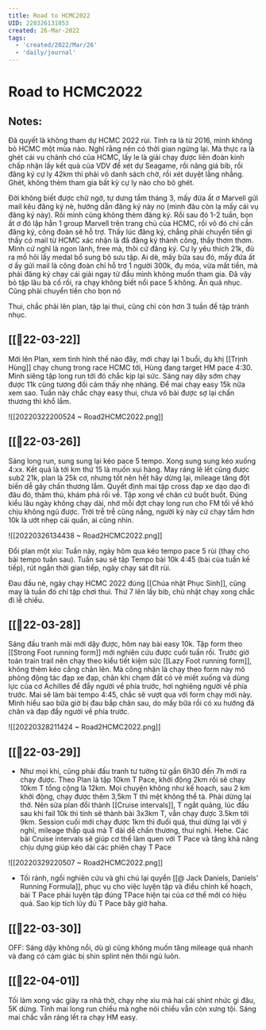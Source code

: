 ```yaml
---
title: Road to HCMC2022
UID: 220326131853
created: 26-Mar-2022
tags:
  - 'created/2022/Mar/26'
  - 'daily/journal'
---
```

# Road to HCMC2022

## Notes:
Đã quyết là không tham dự HCMC 2022 rùi. Tính ra là từ 2016, mình không bỏ HCMC một mùa nào. Nghĩ rằng nên có thời gian ngừng lại. Mà thực ra là ghét cái vụ chảnh chó của HCMC, lấy le là giải chạy được liên đoàn kinh chấp nhận lấy kết quả của VDV để xét dự Seagame, rồi nâng giá bib, rồi đăng ký cự ly 42km thì phải vô danh sách chờ, rồi xét duyệt lằng nhằng. Ghét, không thèm tham gia bất kỳ cự ly nào cho bõ ghét.

Đời không biết được chữ ngờ, tự dưng tầm tháng 3, mấy đứa ất ơ Marvell gửi mail kêu đăng ký nè, hướng dẫn đăng ký này nọ (mình đâu còn lạ mấy cái vụ đăng ký này). Rồi mình cũng không thèm đăng ký. Rồi sau đó 1-2 tuần, bọn ất ơ đó lập hẳn 1 group Marvell trên trang chủ của HCMC, rồi vô đó chỉ cần đăng ký, công đoàn sẽ hỗ trợ. Thấy lúc đăng ký, chẳng phải chuyển tiền gì thấy có mail từ HCMC xác nhận là đã đăng ký thành công, thấy thơm thơm. Mình cứ nghĩ là ngon lành, free mà, thôi cứ đăng ký. Cự ly  yêu thích 21k, đủ ra mồ hôi lấy medal bổ sung bộ sưu tập. Ai dè, mấy bữa sau đó, mấy đứa ất ơ ấy gửi mail là công đoàn chỉ hỗ trợ 1 người 300k, đụ móa, vừa mất tiền, mà phải đăng ký chạy cái giải ngay từ đầu mình không muốn tham gia. Đã vậy bỏ tập lâu bà cố rồi, ra chạy không biết nổi pace 5 không. Ăn quả nhục. Cũng phải chuyển tiền cho bọn nó

Thui, chắc phải lên plan, tập lại thui, cũng chỉ còn hơn 3 tuần để tập tránh nhục.

## [[📝22-03-22]]
Mới lên Plan, xem tình hình thế nào đây, mới chạy lại 1 buổi, dụ khị [[Trịnh Hùng]] chạy chung trong race HCMC tới, Hùng đang target HM pace 4:30. Mình siêng tập long run tới đó chắc kịp lại sức. Sáng nay dậy sớm chạy được 11k cũng tương đối cảm thấy nhẹ nhàng. Để mai chạy easy 15k nữa xem sao. Tuần này chắc chạy easy thui, chưa vô bài được sợ lại chấn thương thì khổ lắm.

![[20220322200524 ~ Road2HCMC2022.png]]

## [[📝22-03-26]]
Sáng long run, sung sung lại kéo pace 5 tempo. Xong sung sung kéo xuống 4:xx. Kết quả là tới km thứ 15 là muốn xụi hàng. May ráng lê lết cũng được sub2 21k, plan là 25k cơ, nhưng tốt nên hết hãy dừng lại, mileage tăng đột biến dễ gây chấn thương lắm. Quyết định mai tập cross đạp xe dạo dạo đi đâu đó, thăm thú, khám phá rồi về. Tập xong về chân cứ buốt buốt. Đúng kiểu lâu ngày không chạy dài, nhớ mỗi đợt chạy long run cho FM tối về khó chịu không ngủ được. Trời trễ trễ cũng nắng, người kỳ này cứ chạy tầm hơn 10k là ướt nhẹp cái quần, ai cũng nhìn.

![[20220326134438 ~ Road2HCMC2022.png]]

Đổi plan một xíu: Tuần này, ngày hôm qua kéo tempo pace 5 rùi (thay cho bài tempo tuần sau). Tuần sau sẽ tập Tempo bài 10k 4:45 (bài của tuần kế tiếp), rút ngắn thời gian tiếp, ngày chạy sát đít rùi.

Đau đầu nè, ngày chạy HCMC 2022 đúng [[Chúa nhật Phục Sinh]], cũng may là tuần đó chỉ tập chơi thui. Thứ 7 lên lấy bib, chủ nhật chạy xong chắc đi lễ chiều.

## [[📝22-03-28]]
Sáng đấu tranh mãi mới dậy được, hôm nay bài easy 10k. Tập form theo [[Strong Foot running form]] mới nghiên cứu được cuối tuần rồi. Trước giờ toàn train trail nên chạy theo kiểu tiết kiệm sức [[Lazy Foot running form]], không thèm kéo cẳng chân lên. Mà công nhận là chạy theo form này mô phỏng động tác đạp xe đạp, chân khi chạm đất có vẻ miết xuống và dùng lực của cơ Achilles để đẩy người về phía trước, hơi nghiêng người về phía trước. Mai sẽ làm bài tempo 4:45, chắc sẽ vượt qua với form chạy mới này. Mình hiểu sao bữa giờ bị đau bắp chân sau, do mấy bữa rồi có xu hướng đá chân và đạp đẩy người về phía trước.

![[20220328211424 ~ Road2HCMC2022.png]]

## [[📝22-03-29]]
- Như mọi khi, cũng phải đấu tranh tư tưởng từ gần 6h30 đến 7h mới ra chạy được. Theo Plan là tập 10km T Pace, khởi động 2km rồi sẽ chạy 10km T tổng cộng là 12km. Mọi chuyện không như kế hoạch, sau 2 km khởi động, chạy được thêm 3,5km T thì mệt không thể tả. Phải dừng lại thở. Nên sửa plan đổi thành [[Cruise intervals]], T ngắt quãng, lúc đầu sau khi fail 10k thì tính sẽ thành bài 3x3km T, vẫn chạy được 3.5km tới 9km. Session cuối mới chạy được 1km thì đuối quá, thui dừng lại với ý nghĩ, mileage thấp quá mà T dài dễ chấn thương, thui nghỉ. Hehe. Các bài Cruise intervals sẽ giúp cơ thể làm quen với T Pace và tăng khả năng chịu dựng giúp kéo dài các phiên chạy T Pace

![[20220329220507 ~ Road2HCMC2022.png]]

- Tối rảnh, ngồi nghiên cứu và ghi chú lại quyển [[@ Jack Daniels, Daniels' Running Formula]], phục vụ cho việc luyện tập và điều chỉnh kế hoạch, bài T Pace phải luyện tập đúng TPace hiện tại của cơ thể mới có hiệu quả. Sao kịp tích lũy đủ T Pace bây giờ haha.

## [[📝22-03-30]]
OFF: Sáng dậy không nổi, dù gì cũng không muốn tăng mileage quá nhanh và đang có cảm giác bị shin splint nên thôi ngủ luôn.

## [[📝22-04-01]]
Tối làm xong vác giày ra nhà thờ, chạy nhẹ xìu mà hai cái shint nhức gì đâu, 5K dừng. Tính mai long run chiều mà nghe nói chiều vẫn còn xưng tội. Sáng mai chắc vẫn ráng lết ra chạy HM easy. 